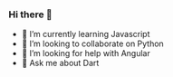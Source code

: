 ### Hi there 👋


- 🌱 I’m currently learning Javascript
- 👯 I’m looking to collaborate on Python
- 🤔 I’m looking for help with Angular
- 💬 Ask me about Dart
<!--
- 📫 How to reach me: ...
- 😄 Pronouns: ...
- ⚡ Fun fact: ...
--!>
